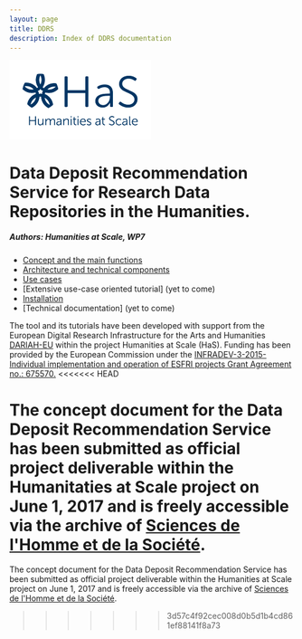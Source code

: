 ```yaml
---
layout: page
title: DDRS
description: Index of DDRS documentation
---
```

![alt text](https://github.com/DARIAH-ERIC/ddrs/blob/master/docs/contents/HaS_Logo_klein.png "Humanities at Scale")

# Data Deposit Recommendation Service for Research Data Repositories in the Humanities.
##### Authors: Humanities at Scale, WP7

* [Concept and the main functions](concept.md)
* [Architecture and technical components](architecture.md)
* [Use cases](use_cases.md)
* [Extensive use-case oriented tutorial] (yet to come)
* [Installation](installation.md)
* [Technical documentation] (yet to come)

The tool and its tutorials have been developed with support from the European Digital Research Infrastructure for the Arts and Humanities [DARIAH-EU](http://www.dariah.eu/) within the project Humanities at Scale (HaS). Funding has been provided by the European Commission under the [INFRADEV-3-2015- Individual implementation and operation of ESFRI projects Grant Agreement no.: 675570.](http://cordis.europa.eu/project/rcn/198110_en.html)
<<<<<<< HEAD

The concept document for the Data Deposit Recommendation Service has been submitted as official project deliverable within the Humanitaties at Scale project on June 1, 2017 and is freely accessible via the archive of [Sciences de l'Homme et de la Société](https://halshs.archives-ouvertes.fr/halshs-01531337).
=======
The concept document for the Data Deposit Recommendation Service has been submitted as official project deliverable within the Humanities at Scale project on June 1, 2017 and is freely accessible via the archive of [Sciences de l'Homme et de la Société](https://halshs.archives-ouvertes.fr/halshs-01531337).
>>>>>>> 3d57c4f92cec008d0b5d1b4cd861ef88141f8a73
